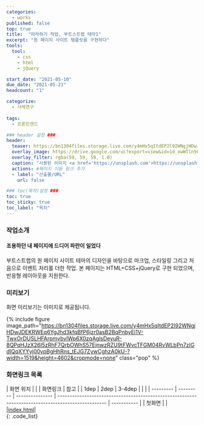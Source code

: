 ```yaml
---
categories:
  - works
published: false
top: true
title:  "따라하기 작업, 부트스트랩 테마1"
excerpt: "원 페이지 사이트 템플릿을 구현하다"
tools:
  tool:
    - css
    - html
    - jQuery

start_date: "2021-05-10"
due_date: "2021-05-21"
headcount: "1"

categorize:
  - 사례연구
  
tags:
  - 프론트엔드

### header 설정 ###
header:
  teaser: https://bn1304files.storage.live.com/y4mHx5qItdEP2l92WNgjHDwJDEKRWEq6YgJhd3kfqBfP6jzr0asB2BqPnbyEi1V-TwxOrDUSLHFArpmvbvlWp6X0zqAglsDeyuR-8QPqHJzX26I5zRhF7QrbOWhS57EjnwzRZU9tFWvcTFGM04RvWLbPn7zIGdIQqXYYyj00ypBgHhRns_tEJG7ZywCghzA0kU-?width=1519&height=4602&cropmode=none
  overlay_image: https://drive.google.com/uc?export=view&id=1d_owWTln562Y0LHnSt7-sQI4pmZdJTld
  overlay_filter: rgba(59, 59, 59, 1.0)
  caption: "사용된 이미지 <a href='https://unsplash.com'>https://unsplash.com</a>, 원본링크 <a href='https://preview.colorlib.com/#stated'>https://preview.colorlib.com/#stated</a>"
  actions: #페이지 이동 링크 추가
  - label: "산출물/URL"
    url: false

### toc(목차)설정 ###
toc: true
toc_sticky: true
toc_label: "목차"
---
```


### 작업소개
<h4>조용하던 내 페이지에 드디어 파란이 일었다</h4>
부트스트랩의 원 페이지 사이트 테마의 디자인을 바탕으로 마크업, 스타일링 그리고 처음으로 이벤트 처리를 더한 작업.
본 페이지는 HTML+CSS+jQuery로 구현 되었으며, 반응형 레이아웃을 지원한다.


### 미리보기
화면 미리보기는 이미지로 제공됩니다. 

{% include figure image_path="https://bn1304files.storage.live.com/y4mHx5qItdEP2l92WNgjHDwJDEKRWEq6YgJhd3kfqBfP6jzr0asB2BqPnbyEi1V-TwxOrDUSLHFArpmvbvlWp6X0zqAglsDeyuR-8QPqHJzX26I5zRhF7QrbOWhS57EjnwzRZU9tFWvcTFGM04RvWLbPn7zIGdIQqXYYyj00ypBgHhRns_tEJG7ZywCghzA0kU-?width=1519&height=4602&cropmode=none" class="pop" %}

### 화면링크 목록

|  화면 위치 |           |                |                                             화면링크                                               |    참고     |
|   1dep    |   2dep    |     3-4dep      |                                                                                                    |             |
| --------- | --------- | --------------- | -------------------------------------------------------------------------------------------------- | ----------- |
|   첫화면  |           |                 |<a href="https://drv.tw/~hi.heera@hotmail.com/od/Web/template1/index.html">index.html</a>|  
{: .code_list}


